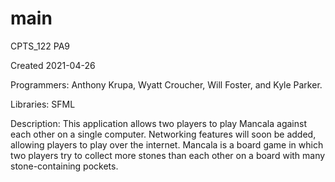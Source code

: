 # main

CPTS_122 PA9

Created 2021-04-26

Programmers: Anthony Krupa, Wyatt Croucher, Will Foster, and Kyle Parker.

Libraries: SFML

Description: This application allows two players to play Mancala against each other on a single computer. Networking features will soon be added, allowing players to play over the internet.
             Mancala is a board game in which two players try to collect more stones than each other on a board with many stone-containing pockets.
